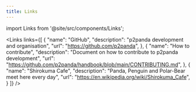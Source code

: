 ```yaml
---
title: Links
---
```


import Links from '@site/src/components/Links';

<Links links={[
{
  "name": "GitHub",
  "description": "p2panda development and organisation",
  "url": "https://github.com/p2panda",
},
{
  "name": "How to contribute",
  "description": "Document on how to contribute to p2panda development",
  "url": "https://github.com/p2panda/handbook/blob/main/CONTRIBUTING.md",
},
{
  "name": "Shirokuma Cafe",
  "description": "Panda, Penguin and Polar-Bear meet here every day",
  "url": "https://en.wikipedia.org/wiki/Shirokuma_Cafe",
}
]} />
